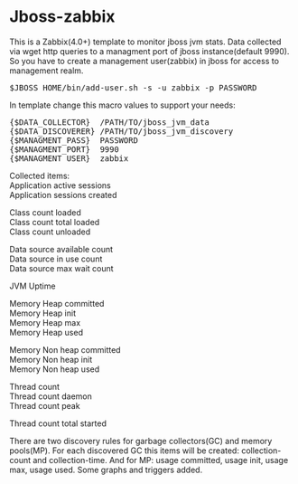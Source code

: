 # Jboss-zabbix

This is a Zabbix(4.0+) template to monitor jboss jvm stats.
Data collected via wget http queries to a managment port of jboss instance(default 9990).
So you have to create a management user(zabbix) in jboss for access to management realm.
<pre>$JBOSS_HOME/bin/add-user.sh -s -u zabbix -p PASSWORD</pre>

In template change this macro values to support your needs:</br>
<pre>
{$DATA_COLLECTOR}  /PATH/TO/jboss_jvm_data
{$DATA_DISCOVERER} /PATH/TO/jboss_jvm_discovery
{$MANAGMENT_PASS}  PASSWORD
{$MANAGMENT_PORT}  9990
{$MANAGMENT_USER}  zabbix
</pre>

Collected items:</br>
Application active sessions</br>
Application sessions created</br>

Class count loaded</br>
Class count total loaded</br>
Class count unloaded</br>

Data source available count</br>
Data source in use count</br>
Data source max wait count</br>

JVM Uptime</br>

Memory Heap committed</br>
Memory Heap init</br>
Memory Heap max</br>
Memory Heap used</br>

Memory Non heap committed</br>
Memory Non heap init</br>
Memory Non heap used</br>

Thread count</br>
Thread count daemon</br>
Thread count peak</br>

Thread count total started</br>

There are two discovery rules for garbage collectors(GC) and memory pools(MP).
For each discovered GC this items will be created: collection-count and collection-time.
And for MP: usage committed, usage init, usage max, usage used.
Some graphs and triggers added.
